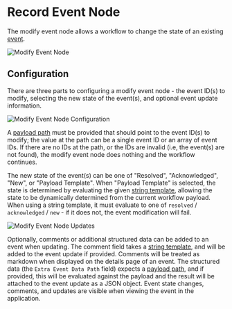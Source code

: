 # Record Event Node

The modify event node allows a workflow to change the state of an existing [event](/applications/events/).

![Modify Event Node](/images/workflows/outputs/modify-event-node.png "Modify Event Node")

## Configuration

There are three parts to configuring a modify event node - the event ID(s) to modify, selecting the new state of the event(s), and optional event update information.

![Modify Event Node Configuration](/images/workflows/outputs/modify-event-node-config.png "Modify Event Node Configuration")

A [payload path](/workflows/accessing-payload-data/#payload-paths) must be provided that should point to the event ID(s) to modify; the value at the path can be a single event ID or an array of event IDs.  If there are no IDs at the path, or the IDs are invalid (i.e, the event(s) are not found), the modify event node does nothing and the workflow continues.

The new state of the event(s) can be one of "Resolved", "Acknowledged", "New", or "Payload Template". When "Payload Template" is selected, the state is determined by evaluating the given [string template](/workflows/accessing-payload-data/#string-templates), allowing the state to be dynamically determined from the current workflow payload.  When using a string template, it must evaluate to one of `resolved` / `acknowledged` / `new` - if it does not, the event modification will fail.

![Modify Event Node Updates](/images/workflows/outputs/modify-event-node-updates.png "Modify Event Node Updates")

Optionally, comments or additional structured data can be added to an event when updating.  The comment field takes a [string template](/workflows/accessing-payload-data/#string-templates), and will be added to the event update if provided. Comments will be treated as markdown when displayed on the details page of an event. The structured data (the `Extra Event Data Path` field) expects a [payload path](/workflows/accessing-payload-data/#payload-paths), and if provided, this will be evaluated against the payload and the result will be attached to the event update as a JSON object.  Event state changes, comments, and updates are visible when viewing the event in the application.
